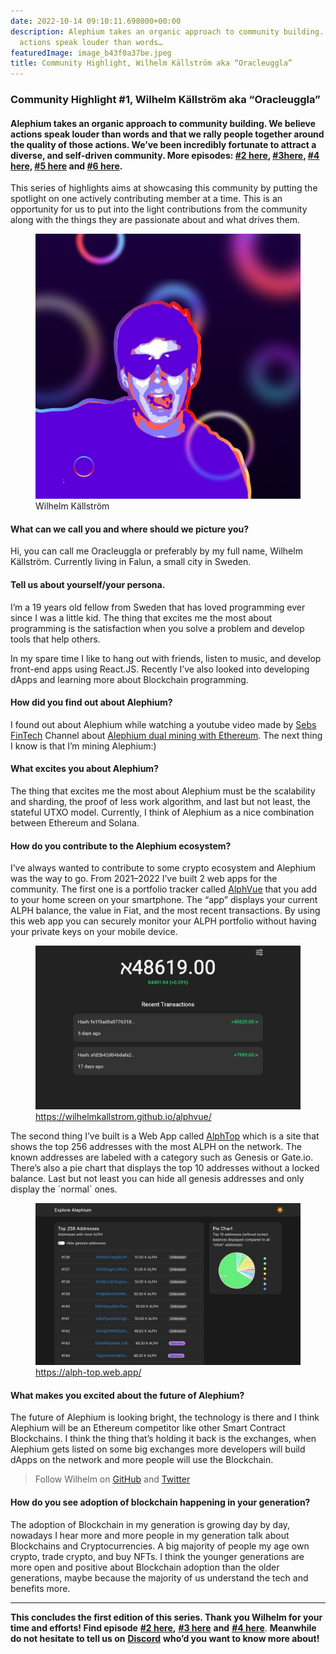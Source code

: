 ```yaml
---
date: 2022-10-14 09:10:11.698000+00:00
description: Alephium takes an organic approach to community building. We believe
  actions speak louder than words…
featuredImage: image_b43f0a37be.jpeg
title: Community Highlight, Wilhelm Källström aka “Oracleuggla”
---
```


### Community Highlight \#1, Wilhelm Källström aka “Oracleuggla”

#### Alephium takes an organic approach to community building. We believe actions speak louder than words and that we rally people together around the quality of those actions. We’ve been incredibly fortunate to attract a diverse, and self-driven community. More episodes: <a href="https://medium.com/@alephium/community-highlight-cgi-bin-c102cc106f19" class="markup--anchor markup--h4-anchor" data-href="https://medium.com/@alephium/community-highlight-cgi-bin-c102cc106f19" target="_blank">#2 here</a>, <a href="https://medium.com/@alephium/community-highlight-3-digdug-48a7ec868504" class="markup--anchor markup--h4-anchor" data-href="https://medium.com/@alephium/community-highlight-3-digdug-48a7ec868504" target="_blank">#3here</a>, <a href="https://medium.com/@alephium/community-highlight-4-montail-e24fd88882a0" class="markup--anchor markup--h4-anchor" data-href="https://medium.com/@alephium/community-highlight-4-montail-e24fd88882a0" target="_blank">#4 here,</a> <a href="https://medium.com/@alephium/community-highlight-5-txn-71c4fd76ffe8" class="markup--anchor markup--h4-anchor" data-href="https://medium.com/@alephium/community-highlight-5-txn-71c4fd76ffe8" target="_blank">#5 here</a> and <a href="https://medium.com/@alephium/community-highlight-6-waldi-zkit-beats-37af1f6df3b8" class="markup--anchor markup--h4-anchor" data-href="https://medium.com/@alephium/community-highlight-6-waldi-zkit-beats-37af1f6df3b8" target="_blank">#6 here</a>.

This series of highlights aims at showcasing this community by putting the spotlight on one actively contributing member at a time. This is an opportunity for us to put into the light contributions from the community along with the things they are passionate about and what drives them.

<figure id="5ecf" class="graf graf--figure graf-after--p">
<img src="image_b43f0a37be.jpeg" class="graf-image" data-image-id="1*JucdJ8bf0F4eM_gILz9exQ.jpeg" data-width="1024" data-height="1024" data-is-featured="true" />
<figcaption>Wilhelm Källström</figcaption>
</figure>

#### What can we call you and where should we picture you?

Hi, you can call me Oracleuggla or preferably by my full name, Wilhelm Källström. Currently living in Falun, a small city in Sweden.

#### Tell us about yourself/your persona.

I’m a 19 years old fellow from Sweden that has loved programming ever since I was a little kid. The thing that excites me the most about programming is the satisfaction when you solve a problem and develop tools that help others.

In my spare time I like to hang out with friends, listen to music, and develop front-end apps using React.JS. Recently I’ve also looked into developing dApps and learning more about Blockchain programming.

#### How did you find out about Alephium?

I found out about Alephium while watching a youtube video made by <a href="https://www.youtube.com/c/SebsFinTechChannel" class="markup--anchor markup--p-anchor" data-href="https://www.youtube.com/c/SebsFinTechChannel" rel="noopener" target="_blank">Sebs FinTech</a> Channel about <a href="https://www.youtube.com/watch?v=-bFY1SvMqxc" class="markup--anchor markup--p-anchor" data-href="https://www.youtube.com/watch?v=-bFY1SvMqxc" rel="noopener" target="_blank">Alephium dual mining with Ethereum</a>. The next thing I know is that I’m mining Alephium:)

#### What excites you about Alephium?

The thing that excites me the most about Alephium must be the scalability and sharding, the proof of less work algorithm, and last but not least, the stateful UTXO model. Currently, I think of Alephium as a nice combination between Ethereum and Solana.

#### How do you contribute to the Alephium ecosystem?

I’ve always wanted to contribute to some crypto ecosystem and Alephium was the way to go. From 2021–2022 I’ve built 2 web apps for the community. The first one is a portfolio tracker called <a href="https://github.com/WilhelmKallstrom/alphvue" class="markup--anchor markup--p-anchor" data-href="https://github.com/WilhelmKallstrom/alphvue" rel="noopener" target="_blank">AlphVue</a> that you add to your home screen on your smartphone. The “app” displays your current ALPH balance, the value in Fiat, and the most recent transactions. By using this web app you can securely monitor your ALPH portfolio without having your private keys on your mobile device.

<figure id="6477" class="graf graf--figure graf-after--p">
<img src="image_2477c9b4a7.jpeg" class="graf-image" data-image-id="1*k2mAzfswPfLEEvSpwWYpNA.jpeg" data-width="969" data-height="598" />
<figcaption><a href="https://wilhelmkallstrom.github.io/alphvue/" class="markup--anchor markup--figure-anchor" data-href="https://wilhelmkallstrom.github.io/alphvue/" rel="noopener" target="_blank">https://wilhelmkallstrom.github.io/alphvue/</a></figcaption>
</figure>

The second thing I’ve built is a Web App called <a href="https://github.com/WilhelmKallstrom/alph-top" class="markup--anchor markup--p-anchor" data-href="https://github.com/WilhelmKallstrom/alph-top" rel="noopener" target="_blank">AlphTop</a> which is a site that shows the top 256 addresses with the most ALPH on the network. The known addresses are labeled with a category such as Genesis or Gate.io. There’s also a pie chart that displays the top 10 addresses without a locked balance. Last but not least you can hide all genesis addresses and only display the ´normal´ ones.

<figure id="3efa" class="graf graf--figure graf-after--p">
<img src="image_096c6e340f.jpeg" class="graf-image" data-image-id="1*x9uyhxOgIKDxk3eRJUoKaA.jpeg" data-width="1301" data-height="796" />
<figcaption><a href="https://alph-top.web.app/" class="markup--anchor markup--figure-anchor" data-href="https://alph-top.web.app/" rel="noopener" target="_blank">https://alph-top.web.app/</a></figcaption>
</figure>

#### What makes you excited about the future of Alephium?

The future of Alephium is looking bright, the technology is there and I think Alephium will be an Ethereum competitor like other Smart Contract Blockchains. I think the thing that’s holding it back is the exchanges, when Alephium gets listed on some big exchanges more developers will build dApps on the network and more people will use the Blockchain.

> Follow Wilhelm on <a href="https://github.com/wilhelmkallstrom" class="markup--anchor markup--pullquote-anchor" data-href="https://github.com/wilhelmkallstrom" rel="noopener" target="_blank">GitHub</a> and <a href="https://twitter.com/03wilhelm" class="markup--anchor markup--pullquote-anchor" data-href="https://twitter.com/03wilhelm" rel="noopener" target="_blank">Twitter</a>

#### How do you see adoption of blockchain happening in your generation?

The adoption of Blockchain in my generation is growing day by day, nowadays I hear more and more people in my generation talk about Blockchains and Cryptocurrencies. A big majority of people my age own crypto, trade crypto, and buy NFTs. I think the younger generations are more open and positive about Blockchain adoption than the older generations, maybe because the majority of us understand the tech and benefits more.

---

**This concludes the first edition of this series. Thank you Wilhelm for your time and efforts! Find episode** <a href="https://medium.com/@alephium/community-highlight-cgi-bin-c102cc106f19" class="markup--anchor markup--p-anchor" data-href="https://medium.com/@alephium/community-highlight-cgi-bin-c102cc106f19" rel="noopener" target="_blank"><strong>#2 here</strong></a>**,** <a href="https://medium.com/@alephium/community-highlight-3-digdug-48a7ec868504" class="markup--anchor markup--p-anchor" data-href="https://medium.com/@alephium/community-highlight-3-digdug-48a7ec868504" rel="noopener" target="_blank"><strong>#3 here</strong></a> **and** <a href="https://medium.com/@alephium/community-highlight-4-montail-e24fd88882a0" class="markup--anchor markup--p-anchor" data-href="https://medium.com/@alephium/community-highlight-4-montail-e24fd88882a0" target="_blank"><strong>#4 here</strong></a>. **Meanwhile do not hesitate to tell us on** <a href="https://discord.gg/JErgRBfRSB" class="markup--anchor markup--p-anchor" data-href="https://discord.gg/JErgRBfRSB" rel="noopener" target="_blank"><strong>Discord</strong></a> **who’d you want to know more about!**
